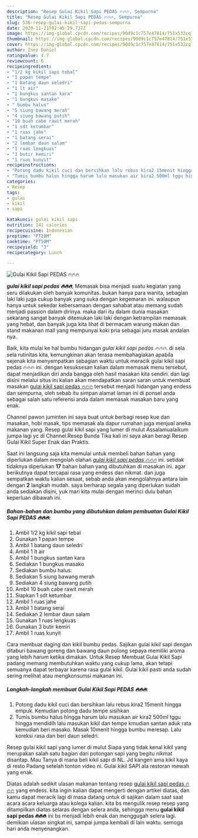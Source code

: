 ```yaml
---
description: "Resep Gulai Kikil Sapi PEDAS 🔥🔥🔥, Sempurna"
title: "Resep Gulai Kikil Sapi PEDAS 🔥🔥🔥, Sempurna"
slug: 536-resep-gulai-kikil-sapi-pedas-sempurna
date: 2020-11-21T02:45:29.737Z
image: https://img-global.cpcdn.com/recipes/90d9c1c757e47814/751x532cq70/gulai-kikil-sapi-pedas-🔥🔥🔥-foto-resep-utama.jpg
thumbnail: https://img-global.cpcdn.com/recipes/90d9c1c757e47814/751x532cq70/gulai-kikil-sapi-pedas-🔥🔥🔥-foto-resep-utama.jpg
cover: https://img-global.cpcdn.com/recipes/90d9c1c757e47814/751x532cq70/gulai-kikil-sapi-pedas-🔥🔥🔥-foto-resep-utama.jpg
author: Inez Daniel
ratingvalue: 4.7
reviewcount: 6
recipeingredient:
- "1/2 kg kikil sapi tebal"
- "1 papan tempe"
- "1 batang daun seledri"
- "1 lt air"
- "1 bungkus santan kara"
- "1 bungkus masako"
- " bumbu halus"
- "5 siung bawang merah"
- "4 siung bawang putih"
- "10 buah cabe rawit merah"
- "1 sdt ketumbar"
- "1 ruas jahe"
- "1 batang serai"
- "2 lembar daun salam"
- "1 ruas lengkuas"
- "3 butir kemiri"
- "1 ruas kunyit"
recipeinstructions:
- "Potong dadu kikil cuci dan bersihkan lalu rebus kira2 15menit hingga empuk. Kemudian potong dadu tempe sisihkan"
- "Tumis bumbu halus hingga harum lalu masukan air kira2 500ml tggu hingga mendidih lalu masukan kikil dan tempe kmudian santan aduk rata kemudian beri masako. Masak 10menit hingga bumbu meresap. Lalu koreksi rasa dan beri daun seledri."
categories:
- Resep
tags:
- gulai
- kikil
- sapi

katakunci: gulai kikil sapi 
nutrition: 141 calories
recipecuisine: Indonesian
preptime: "PT28M"
cooktime: "PT50M"
recipeyield: "3"
recipecategory: Lunch

---
```



![Gulai Kikil Sapi PEDAS 🔥🔥🔥](https://img-global.cpcdn.com/recipes/90d9c1c757e47814/751x532cq70/gulai-kikil-sapi-pedas-🔥🔥🔥-foto-resep-utama.jpg)

<b><i>gulai kikil sapi pedas 🔥🔥🔥</i></b>, Memasak bisa menjadi suatu kegiatan yang seru dilakukan oleh banyak komunitas. bukan hanya para wanita, sebagian laki laki juga cukup banyak yang suka dengan kegemaran ini. walaupun hanya untuk sekedar kebersamaan dengan sahabat atau memang sudah menjadi passion dalam dirinya. maka dari itu dalam dunia masakan sekarang sangat banyak ditemukan laki laki dengan ketrampilan memasak yang hebat, dan banyak juga kita lihat di bermacam warung makan dan stand makanan mall yang mempunyai koki pria sebagai juru masak andalan nya.

Baik, kita mulai ke hal bumbu hidangan <i>gulai kikil sapi pedas 🔥🔥🔥</i>. di sela sela rutinitas kita, kemungkinan akan terasa membahagiakan apabila sejenak kita menyempatkan sebagian waktu untuk meracik gulai kikil sapi pedas 🔥🔥🔥 ini. dengan kesuksesan kalian dalam memasak menu tersebut, dapat menjadikan diri anda bangga oleh hasil masakan kita sendiri. dan lagi disini melalui situs ini kalian akan mendapatkan saran saran untuk membuat masakan <u>gulai kikil sapi pedas 🔥🔥🔥</u> tersebut menjadi hidangan yang endess dan sempurna, oleh sebab itu simpan alamat laman ini di ponsel anda sebagai salah satu referensi anda dalam memasak masakan baru yang enak.

Channel pawon juminten ini saya buat untuk berbagi resep kue dan masakan, hobi masak, tips memasak ala dapur rumahan juga menjual aneka makanan yang. Resep gulai kikil sapi yang lumer di mulut Assalamualaikum jumpa lagi yc di Channel Resep Bunda Tika kali ini saya akan beragi Resep Gulai Kikil Super Enak dan Praktis.


Saat ini langsung saja kita memulai untuk membeli bahan bahan yang diperlukan dalam mengolah olahan <u><i>gulai kikil sapi pedas 🔥🔥🔥</i></u> ini. setidak tidaknya diperlukan <b>17</b> bahan bahan yang dibutuhkan di masakan ini. agar berikutnya dapat tercapai rasa yang endess dan nikmat. dan juga sempatkan waktu kalian sesaat, sebab anda akan mengolahnya antara lain dengan <b>2</b> langkah mudah. saya berharap segala yang diperlukan sudah anda sediakan disini, yuk mari kita mulai dengan merinci dulu bahan keperluan dibawah ini.

<!--inarticleads1-->

##### Bahan-bahan dan bumbu yang dibutuhkan dalam pembuatan Gulai Kikil Sapi PEDAS 🔥🔥🔥:

1. Ambil 1/2 kg kikil sapi tebal
1. Gunakan 1 papan tempe
1. Ambil 1 batang daun seledri
1. Ambil 1 lt air
1. Ambil 1 bungkus santan kara
1. Sediakan 1 bungkus masako
1. Sediakan  bumbu halus:
1. Sediakan 5 siung bawang merah
1. Sediakan 4 siung bawang putih
1. Ambil 10 buah cabe rawit merah
1. Siapkan 1 sdt ketumbar
1. Ambil 1 ruas jahe
1. Ambil 1 batang serai
1. Sediakan 2 lembar daun salam
1. Gunakan 1 ruas lengkuas
1. Gunakan 3 butir kemiri
1. Ambil 1 ruas kunyit


Cara membuat daging dan kikil bumbu pedas. Sajikan gulai kikil sapi dengan ditaburi bawang goreng dan bawang daun polong sepaya memiliki aroma yang lebih harum ketika dimakan. Untuk Resep Membuat Gulai Kikil Sapi padang memang membutuhkan waktu yang cukup lama, akan tetapi semuanya dapat terbayar karena rasa gulai kikil. Gulai kikil pasti anda sudah sering melihat atau mengkonsumsi makanan ini. 

<!--inarticleads2-->

##### Langkah-langkah membuat Gulai Kikil Sapi PEDAS 🔥🔥🔥:

1. Potong dadu kikil cuci dan bersihkan lalu rebus kira2 15menit hingga empuk. Kemudian potong dadu tempe sisihkan
1. Tumis bumbu halus hingga harum lalu masukan air kira2 500ml tggu hingga mendidih lalu masukan kikil dan tempe kmudian santan aduk rata kemudian beri masako. Masak 10menit hingga bumbu meresap. Lalu koreksi rasa dan beri daun seledri.


Resep gulai kikil sapi yang lumer di mulut Siapa yang tidak kenal kikil yang merupakan salah satu bagian dari potongan sapi yang begitu nikmat disantap. Mau Tanya di mana beli kikil sapi di NL. Jd kangen ama kikil kaya di resto Padang setelah tonton video ni. Gulai kikil SAPI ala restoran mewah yang enak. 

Diatas adalah sedikit ulasan makanan tentang resep <u>gulai kikil sapi pedas 🔥🔥🔥</u> yang endess. kita ingin kalian dapat mengerti dengan artikel diatas, dan kamu dapat meracik lagi di masa datang untuk di sajikan dalam saat saat acara acara keluarga atau kolega kalian. kita bs mengulik resep resep yang ditampilkan diatas selaras dengan selera anda, sehingga menu <b>gulai kikil sapi pedas 🔥🔥🔥</b> ini bs menjadi lebih enak dan menggugah selera lagi. demikian ulasan singkat ini, sampai jumpa kembali di lain waktu. semoga hari anda menyenangkan.
